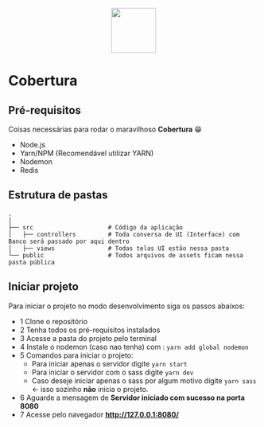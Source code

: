<p align='center'>
  <img src='https://i.imgur.com/CDYRNuN.png' height='90px'/>
</p>

# Cobertura

## Pré-requisitos

Coisas necessárias para rodar o maravilhoso **Cobertura** 😁

* Node.js
* Yarn/NPM (Recomendável utilizar YARN)
* Nodemon
* Redis

## Estrutura de pastas
```
.
│
├── src                     # Código da aplicação
│   ├── controllers         # Toda conversa de UI (Interface) com Banco será passado por aqui dentro
│   ├── views               # Todas telas UI estão nessa pasta 
└── public                  # Todos arquivos de assets ficam nessa pasta pública
```

## Iniciar projeto

Para iniciar o projeto no modo desenvolvimento siga os passos abaixos:

* 1 Clone o repositório
* 2 Tenha todos os pré-requisitos instalados
* 3 Acesse a pasta do projeto pelo terminal
* 4 Instale o nodemon (caso nao tenha) com : ```yarn add global nodemon``` 
* 5 Comandos para iniciar o projeto:
  * Para iniciar apenas o servidor digite ```yarn start```
  * Para iniciar o servidor com o sass digite ```yarn dev```
  * Caso deseje iniciar apenas o sass por algum motivo digite ```yarn sass``` <- isso sozinho **não** inicia o projeto.
* 6 Aguarde a mensagem de **Servidor iniciado com sucesso na porta 8080**
* 7 Acesse pelo navegador **http://127.0.0.1:8080/**
